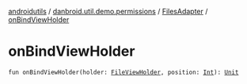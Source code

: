 [androidutils](../../index.md) / [danbroid.util.demo.permissions](../index.md) / [FilesAdapter](index.md) / [onBindViewHolder](./on-bind-view-holder.md)

# onBindViewHolder

`fun onBindViewHolder(holder: `[`FileViewHolder`](../-file-view-holder/index.md)`, position: `[`Int`](https://kotlinlang.org/api/latest/jvm/stdlib/kotlin/-int/index.html)`): `[`Unit`](https://kotlinlang.org/api/latest/jvm/stdlib/kotlin/-unit/index.html)